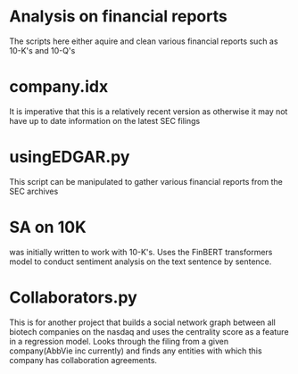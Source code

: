 # Analysis on financial reports
The scripts here either aquire and clean various financial reports such as 10-K's and 10-Q's

# company.idx
It is imperative that this is a relatively recent version as otherwise it may not have up to date information on the latest SEC filings

# usingEDGAR.py 
This script can be manipulated to gather various financial reports from the SEC archives

# SA on 10K
was initially written to work with 10-K's. Uses the FinBERT transformers model to conduct sentiment analysis on the text sentence by sentence. 

# Collaborators.py
This is for another project that builds a social network graph between all biotech companies on the nasdaq and uses the centrality score as a feature in a regression model. 
Looks through the filing from a given company(AbbVie inc currently) and finds any entities with which this company has collaboration agreements.
